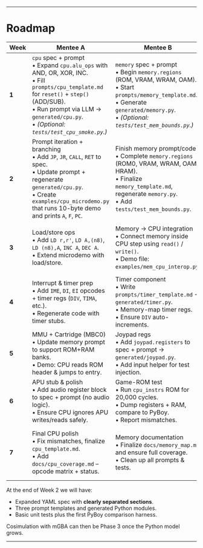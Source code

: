 
---


# Roadmap

| Week  | Mentee A                                                                                                                                                                                                            | Mentee B                                                                                                                                                                    | Mentee C                                                                                                                                                                  |
| ----- | ----------------------------------------------------------------------------------------------------------------------------------------------------------------------------------------------------------------------------------------- | ------------------------------------------------------------------------------------------------------------------------------------------------------------------------------------------------------- | ---------------------------------------------------------------------------------------------------------------------------------------------------------------------------------------------------- |
| **1** | `cpu` spec + prompt<br>• Expand `cpu.alu_ops` with AND, OR, XOR, INC.<br>• Fill `prompts/cpu_template.md` for `reset()` + `step()` (ADD/SUB).<br>• Run prompt via LLM → `generated/cpu.py`.<br>• *(Optional: `tests/test_cpu_smoke.py`.)* | `memory` spec + prompt<br>• Begin `memory.regions` (ROM, VRAM, WRAM, OAM).<br>• Start `prompts/memory_template.md`.<br>• Generate `generated/memory.py`.<br>• *(Optional: `tests/test_mem_bounds.py`.)* | `ppu` spec + prompt<br>• Add `STAT`, `SCY`, `SCX`, `WY`, `WX`.<br>• Write `prompts/ppu_template.md` → `generated/ppu.py`.<br>• Add `tests/test_ppu_regs.py`.                                         |
| **2** | Prompt iteration + branching<br>• Add `JP`, `JR`, `CALL`, `RET` to spec.<br>• Update prompt + regenerate `generated/cpu.py`.<br>• Create `examples/cpu_microdemo.py` that runs 10-byte demo and prints `A`, `F`, `PC`.                    | Finish memory prompt/code<br>• Complete `memory.regions` (ROM0, VRAM, WRAM, OAM, HRAM).<br>• Finalize `memory_template.md`, regenerate `memory.py`.<br>• Add `tests/test_mem_bounds.py`.                | PyBoy harness + test<br>• Build `cosim/pyboy_harness.py` (step ROM 50 cycles, dump `{A,F,PC}`).<br>• Write `tests/test_cpu_vs_pyboy.py`: compare one ADD step.<br>• Demo in `examples/run_pyboy.py`. |
| **3** | Load/store ops<br>• Add `LD r,r'`, `LD A,(n8)`, `LD (n8),A`, `INC A`, `DEC A`.<br>• Extend microdemo with load/store.                                                                                                                     | Memory → CPU integration<br>• Connect memory inside CPU step using `read()` / `write()`.<br>• Demo file: `examples/mem_cpu_interop.py`.                                                                 | Harness v1<br>• Upgrade to step until PC reaches target.<br>• Dump full registers + RAM.<br>• Extend `tests/test_cpu_vs_pyboy.py` to validate `LD` ops.                                              |
| **4** | Interrupt & timer prep<br>• Add `IME`, `DI`, `EI` opcodes + timer regs (`DIV`, `TIMA`, etc.).<br>• Regenerate code with timer stubs.                                                                                                      | Timer component<br>• Write `prompts/timer_template.md` → `generated/timer.py`.<br>• Memory-map timer regs.<br>• Ensure `DIV` auto-increments.                                                           | Integration runner<br>• Build `cosim/run_vs_pyboy.py` to run emulator & PyBoy side-by-side for 5000 cycles.<br>• Log all mismatches.                                                                 |
| **5** | MMU + Cartridge (MBC0)<br>• Update memory prompt to support ROM+RAM banks.<br>• Demo: CPU reads ROM header & jumps to entry.                                                                                                              | Joypad regs<br>• Add `joypad.registers` to spec + prompt → `generated/joypad.py`.<br>• Add input helper for test injection.                                                                             | PPU LY counter<br>• In `ppu.py`, increment `LY` every 456 cycles.<br>• Compare LY trace vs PyBoy → `tests/test_ly_vs_pyboy.py`.                                                                      |
| **6** | APU stub & polish<br>• Add audio register block to spec + prompt (no audio logic).<br>• Ensure CPU ignores APU writes/reads safely.                                                                                                       | Game-ROM test<br>• Run `cpu_instrs` ROM for 20,000 cycles.<br>• Dump registers + RAM, compare to PyBoy.<br>• Report mismatches.                                                                         | Continuous diff output<br>• Enhance `run_vs_pyboy.py` to export CSV mismatch log per cycle.<br>• Upload as CI artifact.                                                                              |
| **7** | Final CPU polish<br>• Fix mismatches, finalize `cpu_template.md`.<br>• Add `docs/cpu_coverage.md` – opcode matrix + status.                                                                                                               | Memory documentation<br>• Finalize `docs/memory_map.md` and ensure full coverage.<br>• Clean up all prompts & tests.                                                                                    | Final demo + wrap-up<br>• Create `examples/run_full_loop.py`.<br>• Record GIF of emulator booting.<br>• Polish `README.md` + final slide deck.                                                       |



At the end of Week 2 we will have:

* Expanded YAML spec with **clearly separated sections**.  
* Three prompt templates and generated Python modules.  
* Basic unit tests plus the first PyBoy comparison harness.

Cosimulation with mGBA can then be Phase 3 once the Python model grows.

---


